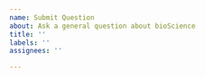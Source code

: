```yaml
---
name: Submit Question
about: Ask a general question about bioScience
title: ''
labels: ''
assignees: ''

---
```



